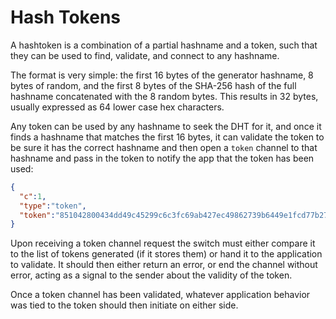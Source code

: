 Hash Tokens
===========

A hashtoken is a combination of a partial hashname and a token, such that they can be used to find, validate, and connect to any hashname.

The format is very simple: the first 16 bytes of the generator hashname, 8 bytes of random, and the first 8 bytes of the SHA-256 hash of the full hashname concatenated with the 8 random bytes.  This results in 32 bytes, usually expressed as 64 lower case hex characters.

Any token can be used by any hashname to seek the DHT for it, and once it finds a hashname that matches the first 16 bytes, it can validate the token to be sure it has the correct hashname and then open a `token` channel to that hashname and pass in the token to notify the app that the token has been used:

```json
{
  "c":1,
  "type":"token",
  "token":"851042800434dd49c45299c6c3fc69ab427ec49862739b6449e1fcd77b27d3a6"
}
```

Upon receiving a token channel request the switch must either compare it to the list of tokens generated (if it stores them) or hand it to the application to validate.  It should then either return an error, or end the channel without error, acting as a signal to the sender about the validity of the token.

Once a token channel has been validated, whatever application behavior was tied to the token should then initiate on either side.
